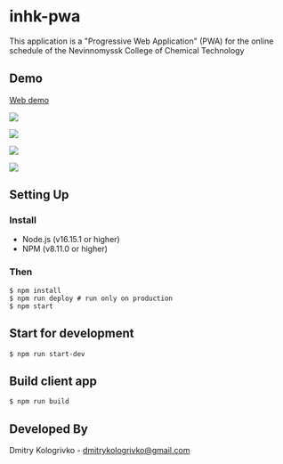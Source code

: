 # inhk-pwa

This application is a "Progressive Web Application" (PWA) for the online schedule of the Nevinnomyssk College of 
Chemical Technology

## Demo

[Web demo](https://inhk.devcraft.ru)

![](./docs/arts/app_1.png)

![](./docs/arts/app_2.png)

![](./docs/arts/app_3.png)

![](./docs/arts/app_4.png)

## Setting Up

### Install

* Node.js (v16.15.1 or higher)
* NPM (v8.11.0 or higher)

### Then

```
$ npm install
$ npm run deploy # run only on production
$ npm start
```

## Start for development

```
$ npm run start-dev
```

## Build client app

```
$ npm run build
```

## Developed By

Dmitry Kologrivko  - <dmitrykologrivko@gmail.com>